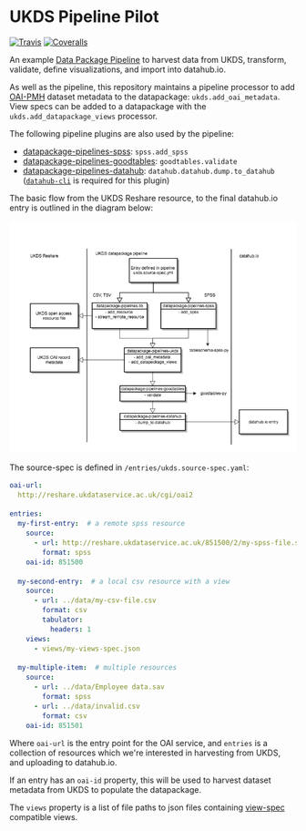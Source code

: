 # UKDS Pipeline Pilot

[![Travis](https://img.shields.io/travis/frictionlessdata/pilot-ukds/master.svg)](https://travis-ci.org/frictionlessdata/pilot-ukds)
[![Coveralls](http://img.shields.io/coveralls/frictionlessdata/pilot-ukds.svg?branch=master)](https://coveralls.io/r/frictionlessdata/pilot-ukds?branch=master)

An example [Data Package Pipeline](https://github.com/frictionlessdata/datapackage-pipelines/) to harvest data from UKDS, transform, validate, define visualizations, and import into datahub.io. 

As well as the pipeline, this repository maintains a pipeline processor to add [OAI-PMH](http://www.openarchives.org/OAI/openarchivesprotocol.html) dataset metadata to the datapackage: `ukds.add_oai_metadata`. View specs can be added to a datapackage with the `ukds.add_datapackage_views` processor.

The following pipeline plugins are also used by the pipeline:
- [datapackage-pipelines-spss](https://github.com/frictionlessdata/datapackage-pipelines-spss): `spss.add_spss`
- [datapackage-pipelines-goodtables](https://github.com/frictionlessdata/datapackage-pipelines-goodtables): `goodtables.validate`
- [datapackage-pipelines-datahub](https://github.com/datahq/datapackage-pipelines-datahub): `datahub.datahub.dump.to_datahub` ([`datahub-cli`](https://github.com/datahq/datahub-cli) is required for this plugin)

The basic flow from the UKDS Reshare resource, to the final datahub.io entry is outlined in the diagram below:

![Pipeline flow](https://raw.githubusercontent.com/frictionlessdata/pilot-ukds/master/data/ukds_flow.png)

The source-spec is defined in `/entries/ukds.source-spec.yaml`:

```yml
oai-url:
  http://reshare.ukdataservice.ac.uk/cgi/oai2

entries:
  my-first-entry:  # a remote spss resource
    source:
      - url: http://reshare.ukdataservice.ac.uk/851500/2/my-spss-file.sav
        format: spss
    oai-id: 851500

  my-second-entry:  # a local csv resource with a view
    source:
      - url: ../data/my-csv-file.csv
        format: csv
        tabulator:
          headers: 1
    views:
      - views/my-views-spec.json

  my-multiple-item:  # multiple resources
    source:
      - url: ../data/Employee data.sav
        format: spss
      - url: ../data/invalid.csv
        format: csv
    oai-id: 851501
```

Where `oai-url` is the entry point for the OAI service, and `entries` is a collection of resources which we're interested in harvesting from UKDS, and uploading to datahub.io.

If an entry has an `oai-id` property, this will be used to harvest dataset metadata from UKDS to populate the datapackage.

The `views` property is a list of file paths to json files containing [view-spec](https://specs.frictionlessdata.io/views/) compatible views.
